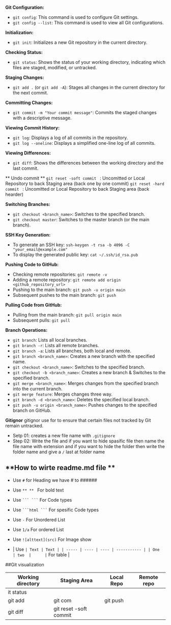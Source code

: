 **Git Configuration:**

- `git config`: This command is used to configure Git settings.
- `git config --list`: This command is used to view all Git configurations.

**Initialization:**

- `git init`: Initializes a new Git repository in the current directory.

**Checking Status:**

- `git status`: Shows the status of your working directory, indicating which files are staged, modified, or untracked.

**Staging Changes:**

- `git add .` (or `git add -A`): Stages all changes in the current directory for the next commit.

**Committing Changes:**

- `git commit -m "Your commit message"`: Commits the staged changes with a descriptive message.

**Viewing Commit History:**

- `git log`: Displays a log of all commits in the repository.
- `git log --oneline`: Displays a simplified one-line log of all commits.

**Viewing Differences:**

- `git diff`: Shows the differences between the working directory and the last commit.

** Undo commit **
`git reset -soft commit ` : Uncomitted or Local Repository to back Staging area (back one by one commit)
`git reset -hard commit ` : Uncomitted or Local Repository to back Staging area (back hearder)

**Switching Branches:**

- `git checkout <branch_name>`: Switches to the specified branch.
- `git checkout master`: Switches to the master branch (or the main branch).

**SSH Key Generation:**

- To generate an SSH key: `ssh-keygen -t rsa -b 4096 -C "your_email@example.com"`
- To display the generated public key: `cat ~/.ssh/id_rsa.pub`

**Pushing Code to GitHub:**

- Checking remote repositories: `git remote -v`
- Adding a remote repository: `git remote add origin <github_repository_url>`
- Pushing to the main branch: `git push -u origin main`
- Subsequent pushes to the main branch: `git push`

**Pulling Code from GitHub:**

- Pulling from the main branch: `git pull origin main`
- Subsequent pulls: `git pull`

**Branch Operations:**

- `git branch`: Lists all local branches.
- `git branch -r`: Lists all remote branches.
- `git branch -a`: Lists all branches, both local and remote.
- `git branch <branch_name>`: Creates a new branch with the specified name.
- `git checkout <branch_name>`: Switches to the specified branch.
- `git checkout -b <branch_name>`: Creates a new branch & Switches to the specified branch.
- `git merge <branch_name>`: Merges changes from the specified branch into the current branch.
- `git merge feature`: Merges changes three way.
- `git branch -d <branch_name>`: Deletes the specified local branch.
- `git push -u origin <branch_name>`: Pushes changes to the specified branch on GitHub.

**Gitignor**
gitignor use for to ensure that certain files not tracked by Git remain untracked.

- Setp 01: creates a new file name with `.gitignore`
- Step 02: Write the file and if you want to hide spasific file then name the file name with extension and if you want to hide the folder then write the folder name and give a `/` last at folder name

## **How to wirte readme.md file **

- Use `#` for Heading we have # to ######
- Use `** ** ` For bold text
- Use ` ``` ``` ` For Code types
- Use ` ```html ``` ` For spesific Code types
- Use `-` For Unordered List
- Use `1/a` For ordered List
- Use `![alttext](src)` For Image show

- | Use ` | Text | Text |
  | ----- | ---- | ---- | ----------- |
  | One   | two  |      | ` For table |



##Git visualization

|Working directory | Staging Area | Local Repo | Remote repo|
|------------------|--------------|------------|------------|
|it status| | | |
|git add|git com |git push | |
|git diff|git reset -soft commit | | |
  
